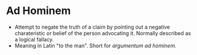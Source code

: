 Ad Hominem
==========

* Attempt to negate the truth of a claim by pointing out a negative charateristic or belief of the person advocating it. Normally described as a logical fallacy.
* Meaning in Latin "to the man". Short for _argumentum ad hominem_.

